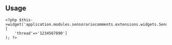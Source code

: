 ## Usage

    <?php $this->widget('application.modules.sensorariocomments.extensions.widgets.SensorarioCommentsWidget', [
        'thread'=>'1234567890']
    ); ?>
